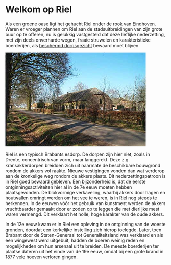 # Welkom op Riel

Als een groene oase ligt het gehucht Riel onder de rook van Eindhoven. Waren er vroeger plannen om Riel aan de stadsuitbreidingen van zijn grote buur op te offeren, nu is gelukkig vastgesteld dat deze lieflijke nederzetting, met zijn deels onverharde wegen, fraaie struwelen en karakteristieke boerderijen, als [beschermd dorpsgezicht](monument) bewaard moet blijven.

![Riel 2](images/riel2y.jpg)

Riel is een typisch Brabants esdorp. De dorpen zijn hier niet, zoals in Drente, concentrisch van vorm, maar langgerekt. Deze z.g. kransakkerdorpen breidden zich uit naarmate de beschikbare bouwgrond rondom de akkers vol raakte. Nieuwe vestigingen vonden dan wat verderop aan de kronkelige weg rondom de akkers plaats. Dit nederzettingspatroon is in Riel goed bewaard gebleven. Een bijzonderheid is, dat de eerste ontginningsactiviteiten hier al in de 7e eeuw moeten hebben plaatsgevonden. De blokvormige verkaveling, waarbij akkers door hagen en houtwallen omringt werden om het vee te weren, is in Riel nog steeds te herkennen. In de eeuwen vóór het gebruik van kunstmest werden de akkers vruchtbaarder gemaakt door er zoden op te leggen die met dierlijke mest waren vermengd. Dit verklaart het holle, hoge karakter van de oude akkers.

In de 12e eeuw kwam er in Riel een opleving in de ontginning van de woeste gronden, doordat een kerkelijke instelling zich hierop toelegde. Later, toen Brabant door de Staten-Generaal tot Generaliteitsland was verklaard en als een wingewest werd uitgebuit, hadden de boeren weinig reden en mogelijkheden om hun arsenaal uit te breiden. De meeste boerderijen ter plaatse dateren uit het einde van de 19e eeuw, omdat bij een grote brand in 1877 vele hoeven verloren gingen.
